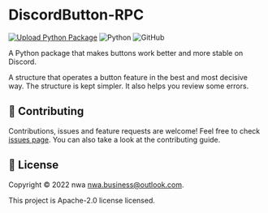 # DiscordButton-RPC
[![Upload Python Package](https://github.com/subnwa/DiscordButton-RPC/actions/workflows/python-publish.yml/badge.svg)](https://github.com/subnwa/DiscordButton-RPC/actions/workflows/python-publish.yml) ![Python](https://img.shields.io/badge/-Python-black?style=flat-square&logo=Python)
![GitHub](https://img.shields.io/badge/-GitHub-181717?style=flat-square&logo=github)

A Python package that makes buttons work better and more stable on Discord.

A structure that operates a button feature in the best and most decisive way. The structure is kept simpler. It also helps you review some errors.

## 🤝 Contributing
Contributions, issues and feature requests are welcome!
Feel free to check [issues page](https://github.com/subnwa/DiscordButton-RPC/issues). You can also take a look at the contributing guide.

## 📝 License
Copyright © 2022 nwa nwa.business@outlook.com.

This project is Apache-2.0 license licensed.
